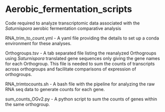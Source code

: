 # Aerobic_fermentation_scripts
Code required to analyze transcriptomic data associated with the _Saturnispora_ aerobic fermentation comparative analysis 

RNA_trim_to_count.yml - A yaml file providing the details to set up a conda environment for these analyses.

Orthogroups.tsv - A tab separated file listing the reanalyzed Orthogroups using _Saturnispora_ translated gene sequences only giving the gene names for each Orthogroup. This file is needed to sum the counts of transcripts across orthogroups and facilitate comparisons of expression of orthogroups.

RNA_trimtocounts.sh - A bash file with the pipeline for analyzing the raw RNA seq data to generate counts for each gene.

sum_counts_OGv2.py - A python script to sum the counts of genes within the same orthogroup.
